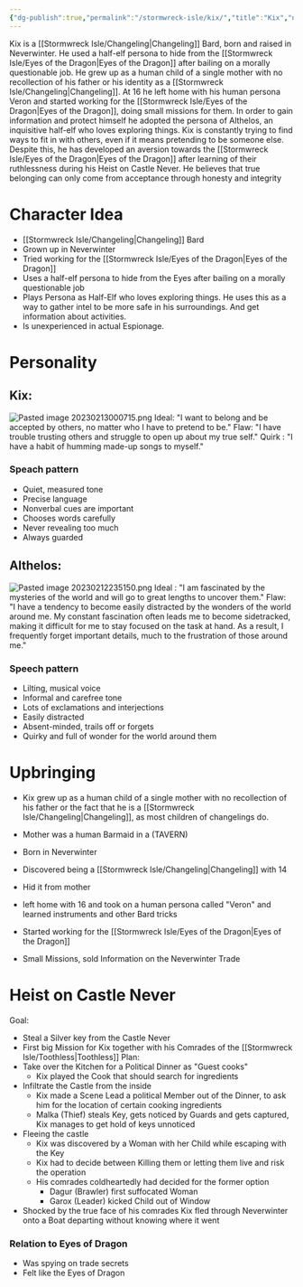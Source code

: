 ```yaml
---
{"dg-publish":true,"permalink":"/stormwreck-isle/kix/","title":"Kix","noteIcon":"Character","created":"","updated":""}
---
```



 Kix is a [[Stormwreck Isle/Changeling\|Changeling]] Bard, born and raised in Neverwinter. He used a half-elf persona to hide from the [[Stormwreck Isle/Eyes of the Dragon\|Eyes of the Dragon]] after bailing on a morally questionable job. He grew up as a human child of a single mother with no recollection of his father or his identity as a [[Stormwreck Isle/Changeling\|Changeling]]. At 16 he left home with his human persona Veron and started working for the [[Stormwreck Isle/Eyes of the Dragon\|Eyes of the Dragon]], doing small missions for them. In order to gain information and protect himself he adopted the persona of Althelos, an inquisitive half-elf who loves exploring things. Kix is constantly trying to find ways to fit in with others, even if it means pretending to be someone else. Despite this, he has developed an aversion towards the [[Stormwreck Isle/Eyes of the Dragon\|Eyes of the Dragon]] after learning of their ruthlessness during his Heist on Castle Never. He believes that true belonging can only come from acceptance through honesty and integrity

# Character Idea
- [[Stormwreck Isle/Changeling\|Changeling]] Bard
- Grown up in Neverwinter
- Tried working for the [[Stormwreck Isle/Eyes of the Dragon\|Eyes of the Dragon]]
- Uses a half-elf persona to hide from the Eyes after bailing on a morally questionable job
- Plays Persona as Half-Elf who loves exploring things. He uses this as a way to gather intel to be more safe in his surroundings. And get information about activities.
- Is unexperienced in actual Espionage.

# Personality

## Kix:
![Pasted image 20230213000715.png](/img/user/resources/Pictures/Pasted%20image%2020230213000715.png)
Ideal:  "I want to belong and be accepted by others, no matter who I have to pretend to be."
Flaw: "I have trouble trusting others and struggle to open up about my true self."
Quirk : "I have a habit of humming made-up songs to myself."

### Speach pattern
-   Quiet, measured tone
-   Precise language
-   Nonverbal cues are important
-   Chooses words carefully
-   Never revealing too much
-   Always guarded



## Althelos:
![Pasted image 20230212235150.png](/img/user/resources/Pictures/Pasted%20image%2020230212235150.png)
Ideal : "I am fascinated by the mysteries of the world and will go to great lengths to uncover them."
Flaw: "I have a tendency to become easily distracted by the wonders of the world around me. My constant fascination often leads me to become sidetracked, making it difficult for me to stay focused on the task at hand. As a result, I frequently forget important details, much to the frustration of those around me."

### Speech pattern
-   Lilting, musical voice
-   Informal and carefree tone
-   Lots of exclamations and interjections
-   Easily distracted
-   Absent-minded, trails off or forgets
-   Quirky and full of wonder for the world around them

# Upbringing
- Kix grew up as a human child of a single mother with no recollection of his father or the fact that he is a [[Stormwreck Isle/Changeling\|Changeling]], as most children of changelings do.
- Mother was a human Barmaid in a (TAVERN)
- Born in Neverwinter
- Discovered being a [[Stormwreck Isle/Changeling\|Changeling]] with 14
- Hid it from mother

- left home with 16 and took on a human persona called "Veron" and learned instruments and other Bard tricks
- Started working for the [[Stormwreck Isle/Eyes of the Dragon\|Eyes of the Dragon]]
- Small Missions, sold Information on the Neverwinter Trade
 
# Heist on Castle Never
Goal:
- Steal a Silver key from the Castle Never 
- First big Mission for Kix together with his Comrades of the [[Stormwreck Isle/Toothless\|Toothless]]
Plan:
- Take over the Kitchen for a Political Dinner as "Guest cooks"
	- Kix played the Cook that should search for ingredients
- Infiltrate  the Castle from the inside
	- Kix made a Scene Lead a political Member out of the Dinner, to ask him for the location of certain cooking ingredients
	- Malka (Thief) steals Key, gets noticed by Guards and gets captured, Kix manages to get hold of keys unnoticed
- Fleeing the castle
	- Kix was discovered by a Woman with her Child while escaping with the Key
	- Kix had to decide between Killing them or letting them live and risk the operation
	- His comrades coldheartedly had decided for the former option
		- Dagur (Brawler) first suffocated Woman
		- Garox (Leader) kicked Child out of Window
- Shocked by the true face of his comrades Kix fled through Neverwinter onto a Boat departing without knowing where it went

### Relation to Eyes of Dragon
- Was spying on trade secrets
- Felt like the Eyes of Dragon

